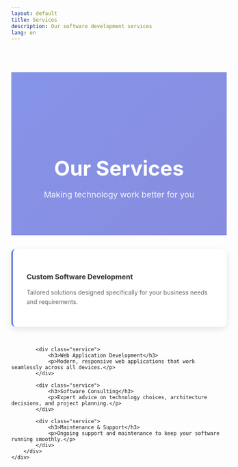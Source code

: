 ```yaml
---
layout: default
title: Services
description: Our software development services
lang: en
---
```


<div class="page-header">
    <div class="container">
        <h1>Our Services</h1>
        <p>Making technology work better for you</p>
    </div>
</div>

<div class="content-section">
    <div class="container">
        <div class="services-grid">
            <div class="service">
                <h3>Custom Software Development</h3>
                <p>Tailored solutions designed specifically for your business needs and requirements.</p>
            </div>
            
            <div class="service">
                <h3>Web Application Development</h3>
                <p>Modern, responsive web applications that work seamlessly across all devices.</p>
            </div>
            
            <div class="service">
                <h3>Software Consulting</h3>
                <p>Expert advice on technology choices, architecture decisions, and project planning.</p>
            </div>
            
            <div class="service">
                <h3>Maintenance & Support</h3>
                <p>Ongoing support and maintenance to keep your software running smoothly.</p>
            </div>
        </div>
    </div>
</div>

<style>
.page-header {
    background: linear-gradient(135deg, rgba(102, 126, 234, 0.8) 0%, rgba(118, 75, 162, 0.8) 100%), url('{{ "/assets/images/slide2.jpg" | relative_url }}');
    background-size: cover;
    background-position: center;
    background-attachment: fixed;
    color: white;
    padding: 8rem 2rem 4rem;
    text-align: center;
    margin-top: 70px;
}

.page-header h1 {
    font-size: 3rem;
    margin-bottom: 1rem;
}

.page-header p {
    font-size: 1.2rem;
    opacity: 0.9;
}

.services-grid {
    display: grid;
    grid-template-columns: repeat(auto-fit, minmax(300px, 1fr));
    gap: 2rem;
    margin-top: 2rem;
}

.service {
    background: white;
    padding: 2rem;
    border-radius: 10px;
    box-shadow: 0 5px 15px rgba(0, 0, 0, 0.1);
    border-left: 4px solid #667eea;
}

.service h3 {
    color: #333;
    margin-bottom: 1rem;
}

.service p {
    color: #666;
    line-height: 1.6;
}
</style>